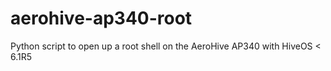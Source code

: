 # aerohive-ap340-root
Python script to open up a root shell on the AeroHive AP340 with HiveOS &lt; 6.1R5
